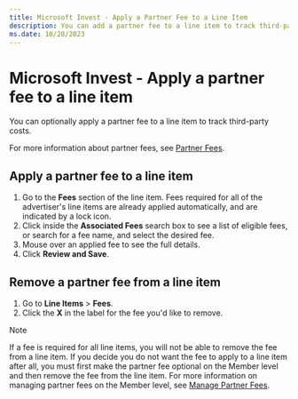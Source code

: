 ```yaml
---
title: Microsoft Invest - Apply a Partner Fee to a Line Item
description: You can add a partner fee to a line item to track third-party costs. It must be optional on the Member level for it to be removed from all line items.
ms.date: 10/28/2023
---
```


# Microsoft Invest - Apply a partner fee to a line item

You can optionally apply a partner fee to a line item to track third-party costs.

For more information about partner fees, see [Partner Fees](./partner-fees.md).

## Apply a partner fee to a line item

1. Go to the **Fees** section of the line item. Fees required for all of the advertiser's line items are already applied automatically, and are indicated by a lock icon.
1. Click inside the **Associated Fees** search box to see a list of eligible fees, or search for a fee name, and select the desired fee.
1. Mouse over an applied fee to see the full details.
1. Click **Review and Save**.

## Remove a partner fee from a line item

1. Go to **Line Items** > **Fees**.
1. Click the **X** in the label for the fee you'd like to remove.

> [!NOTE]
> If a fee is required for all line items, you will not be able to remove the fee from a line item. If you decide you do not want the fee to apply to a line item after all, you must first make the partner fee optional on the Member level and then remove the fee from the line item. For more information on managing partner fees on the Member level, see [Manage Partner Fees](./manage-partner-fees.md).
